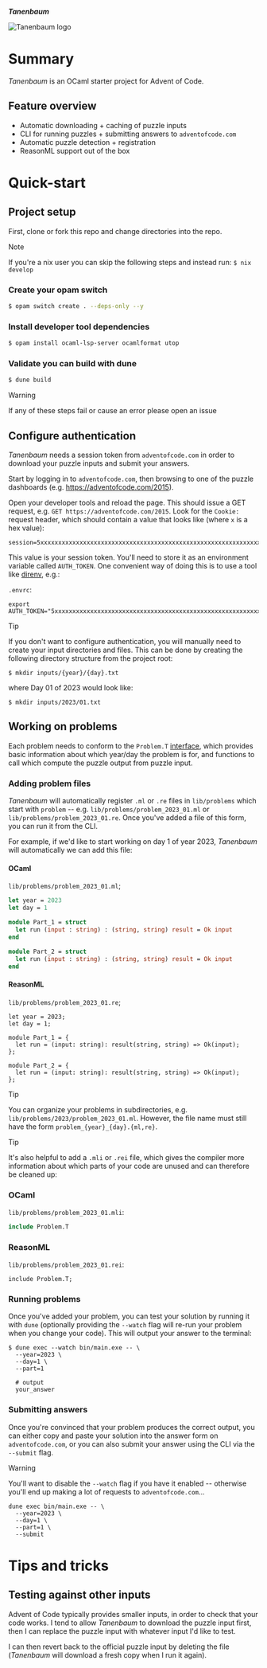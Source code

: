 **_Tanenbaum_**

![Tanenbaum logo](https://github.com/Sixstring982/tanenbaum/blob/main/public/logo.webp?raw=true "Tanenbaum logo")

# Summary

_Tanenbaum_ is an OCaml starter project for Advent of Code.

## Feature overview

- Automatic downloading + caching of puzzle inputs
- CLI for running puzzles + submitting answers to `adventofcode.com`
- Automatic puzzle detection + registration
- ReasonML support out of the box

# Quick-start

## Project setup

First, clone or fork this repo and change directories into the repo.

> [!NOTE]  
> If you're a nix user you can skip the following steps and instead run:
> `$ nix develop`

### Create your opam switch

```bash
$ opam switch create . --deps-only --y
```

### Install developer tool dependencies

```bash
$ opam install ocaml-lsp-server ocamlformat utop
```

### Validate you can build with dune

```bash
$ dune build
```

> [!WARNING]
> If any of these steps fail or cause an error please open an issue

## Configure authentication

_Tanenbaum_ needs a session token from `adventofcode.com` in order to download
your puzzle inputs and submit your answers.

Start by logging in to `adventofcode.com`, then browsing to one of the puzzle
dashboards (e.g. https://adventofcode.com/2015).

Open your developer tools and reload the page. This should issue a GET request,
e.g. `GET https://adventofcode.com/2015`. Look for the `Cookie: ` request
header, which should contain a value that looks like (where `x` is a hex value):

```
session=5xxxxxxxxxxxxxxxxxxxxxxxxxxxxxxxxxxxxxxxxxxxxxxxxxxxxxxxxxxxxxxxxxxxxxxxxxxxxxxxxxxxxxxxxxxxxxxxxxxxxxxxxxxxxxxxxxxxxxxxxxxxxxx5
```

This value is your session token. You'll need to store it as an environment
variable called `AUTH_TOKEN`. One convenient way of doing this is to use a tool
like [direnv](https://direnv.net/), e.g.:

`.envrc`:

```shell
export AUTH_TOKEN="5xxxxxxxxxxxxxxxxxxxxxxxxxxxxxxxxxxxxxxxxxxxxxxxxxxxxxxxxxxxxxxxxxxxxxxxxxxxxxxxxxxxxxxxxxxxxxxxxxxxxxxxxxxxxxxxxxxxxxxxxxxxxxx5"
```

> [!TIP]
> If you don't want to configure authentication, you will manually need to create your input directories and files.
> This can be done by creating the following directory structure from the project root:
> ```shell 
> $ mkdir inputs/{year}/{day}.txt
> ```
> where Day 01 of 2023 would look like:
> ```shell 
> $ mkdir inputs/2023/01.txt
> ```


## Working on problems

Each problem needs to conform to the `Problem.T` [interface](https://github.com/Sixstring982/tanenbaum/blob/main/lib/problem.ml), which provides basic
information about which year/day the problem is for, and functions to call which
compute the puzzle output from puzzle input.

### Adding problem files

_Tanenbaum_ will automatically register `.ml` or `.re` files in `lib/problems` which start
with `problem` -- e.g. `lib/problems/problem_2023_01.ml` or `lib/problems/problem_2023_01.re`.
Once you've added a file of this form, you can run it from the CLI.


For example, if we'd like to start working on day 1 of year 2023, _Tanenbaum_
will automatically we can add this file:

#### OCaml

`lib/problems/problem_2023_01.ml`;

```ocaml
let year = 2023
let day = 1

module Part_1 = struct
  let run (input : string) : (string, string) result = Ok input
end

module Part_2 = struct
  let run (input : string) : (string, string) result = Ok input
end
```

#### ReasonML

`lib/problems/problem_2023_01.re`;

```reason
let year = 2023;
let day = 1;

module Part_1 = {
  let run = (input: string): result(string, string) => Ok(input);
};

module Part_2 = {
  let run = (input: string): result(string, string) => Ok(input);
};
```

> [!TIP]
> You can organize your problems in subdirectories, e.g. `lib/problems/2023/problem_2023_01.ml`. However, the file name must still have the form `problem_{year}_{day}.{ml,re}`.


> [!TIP]
> It's also helpful to add a `.mli` or `.rei` file, which gives the compiler more
> information about which parts of your code are unused and can therefore be
> cleaned up:

### OCaml

`lib/problems/problem_2023_01.mli`:

```ocaml
include Problem.T
```

### ReasonML

`lib/problems/problem_2023_01.rei`:

```reason
include Problem.T;
```

### Running problems

Once you've added your problem, you can test your solution by running it with `dune` (optionally providing
the `--watch` flag will re-run your problem when you change your code). This will output your answer to the terminal:

```shell
$ dune exec --watch bin/main.exe -- \
  --year=2023 \
  --day=1 \
  --part=1

  # output 
  your_answer
```

### Submitting answers

Once you're convinced that your problem produces the correct output, you can
either copy and paste your solution into the answer form on `adventofcode.com`, 
or you can also submit your answer using the CLI via the `--submit` flag.

> [!WARNING]
> You'll want to disable the `--watch` flag if you have it enabled -- otherwise
> you'll end up making a lot of requests to `adventofcode.com`...

```shell
dune exec bin/main.exe -- \
  --year=2023 \
  --day=1 \
  --part=1 \
  --submit
```

# Tips and tricks

## Testing against other inputs

Advent of Code typically provides smaller inputs, in order to check that your
code works. I tend to allow _Tanenbaum_ to download the puzzle input first, then
I can replace the puzzle input with whatever input I'd like to test.

I can then revert back to the official puzzle input by deleting the file
(_Tanenbaum_ will download a fresh copy when I run it again).
